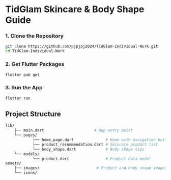 # TidGlam Skincare & Body Shape Guide

### 1. **Clone the Repository**

```bash
git clone https://github.com/pjpjpj2024/TidGlam-Individual-Work.git
cd TidGlam-Individual-Work
```

### 2. Get Flutter Packages

```bash
flutter pub get
```

### 3. Run the App

```bash
flutter run
```

## Project Structure

```bash
lib/
    ├── main.dart                      # App entry point
    └── pages/
            ├── home_page.dart              # Home with navigation buttons
            ├── product_recommendation.dart # Skincare product list
            └── body_shape.dart             # Body shape tips
    └── models/
            └── product.dart                # Product data model
assets/
    ├── images/                         # Product and body shape images
    └── icons/
```
